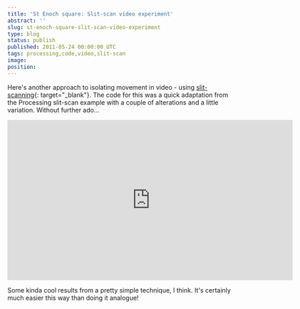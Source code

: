 ```yaml
---
title: 'St Enoch square: Slit-scan video experiment'
abstract: ''
slug: st-enoch-square-slit-scan-video-experiment
type: blog
status: publish
published: 2011-05-24 00:00:00 UTC
tags: processing,code,video,slit-scan
image: 
position: 
---
```


Here\'s another approach to isolating movement in video - using
[slit-scanning][1]{: target="_blank"}. The code for this was a quick
adaptation from the Processing slit-scan example with a couple of
alterations and a little variation. Without further ado...

<iframe src="https://player.vimeo.com/video/24090986" width="640" height="360" frameborder="0" webkitallowfullscreen="" mozallowfullscreen="" allowfullscreen=""></iframe>

Some kinda cool results from a pretty simple technique, I think. It\'s
certainly much easier this way than doing it analogue!



[1]: http://en.wikipedia.org/wiki/Slit-scan_photography

